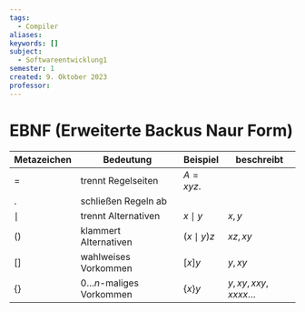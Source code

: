 ```yaml
---
tags:
  - Compiler
aliases: 
keywords: []
subject:
  - Softwareentwicklung1
semester: 1
created: 9. Oktober 2023
professor:
---
```

 

# EBNF (Erweiterte Backus Naur Form)

| Metazeichen | Bedeutung                    | Beispiel     | beschreibt |
| ----------- | ---------------------------- | ------------ | ---------- |
| $=$         | trennt Regelseiten           | $A=xyz.$     |            |
| $.$         | schließen Regeln ab          |              |            |
| $\mid$      | trennt Alternativen          | $x\mid y$    | $x,y$      |
| $()$        | klammert Alternativen        | $(x\mid y)z$ | $xz,xy$    |
| $[]$        | wahlweises Vorkommen         | $[x]y$       | $y,xy$     |
| $\{\}$      | $0\dots n$-maliges Vorkommen | $\{x\}y$     | $y,x y,x x y, x x x x \dots$           |
